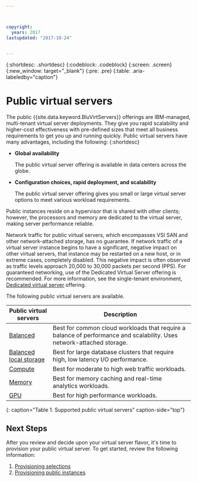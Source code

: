 ```yaml
---



copyright:
  years: 2017
lastupdated: "2017-10-24"


---
```


{:shortdesc: .shortdesc}
{:codeblock: .codeblock}
{:screen: .screen}
{:new_window: target="_blank"}
{:pre: .pre}
{:table: .aria-labeledby="caption"}

# Public virtual servers
The public {{site.data.keyword.BluVirtServers}} offerings are IBM-managed, multi-tenant virtual server deployments. They give you rapid scalability and higher-cost effectiveness with pre-defined sizes that meet all business requirements to get you up and running quickly.  Public virtual servers have many advantages, including the following:
{:shortdesc}

* **Global availability** 

    The public virtual server offering is available in data centers across the globe.

* **Configuration choices, rapid deployment, and scalability** 

    The public virtual server offering gives you small or large virtual server options to meet various workload requirements.

Public instances reside on a hypervisor that is shared with other clients; however, the processors and memory are dedicated to the virtual server, making server performance reliable.

Network traffic for public virtual servers, which encompasses VSI SAN and other network-attached storage, has no guarantee. If network traffic of a virtual server instance begins to have a significant, negative impact on other virtual servers, that instance may be restarted on a new host, or in extreme cases, completely disabled. This negative impact is often observed as traffic levels approach 20,000 to 30,000 packets per second (PPS).  For guaranteed networking, use of the Dedicated Virtual Server offering is recommended. For more information, see the single-tenant environment, [Dedicated virtual server](../vsi/vsi_dedicated.html) offering.

The following public virtual servers are available. 

| Public virtual servers  | Description                                                                                              |
| ----------------------- | -------------------------------------------------------------------------------------------------------- | 
| [Balanced](../vsi/vsi_public_balanced.html) | Best for common cloud workloads that require a balance of performance and scalability. Uses network-attached storage.|
| [Balanced local storage](../vsi/vsi_public_balanced_local.html) | Best for large database clusters that require high, low latency I/O performance.|
| [Compute](../vsi/vsi_public_compute.html) | Best for moderate to high web traffic workloads.|
| [Memory](../vsi/vsi_public_memory.html)  | Best for memory caching and real-time analytics workloads.
| [GPU](../vsi/vsi_public_gpu.html)  | Best for high performance workloads.
{: caption="Table 1. Supported public virtual servers" caption-side="top"}

## Next Steps

After you review and decide upon your virtual server flavor, it's time to provision your public virtual server. To get started, review the following information: 
1. [Provisioning selections](../vsi/vsi_public_selections.html)
2. [Provisioning public instances](../vsi/vsi_provision_public.html)
